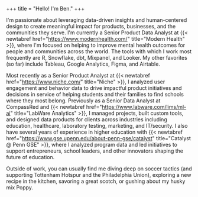 +++
title = "Hello! I'm Ben."
+++

I'm passionate about leveraging data-driven insights and human-centered design to create meaningful impact for products, businesses, and the communities they serve. I'm currently a Senior Product Data Analyst at {{< newtabref href="https://www.modernhealth.com/" title="Modern Health" >}}, where I'm focused on helping to improve mental health outcomes for people and communities across the world. The tools with which I work most frequently are R, Snowflake, dbt, Mixpanel, and Looker. My other favorites (so far) include Tableau, Google Analytics, Figma, and Airtable.

Most recently as a Senior Product Analyst at {{< newtabref href="https://www.niche.com/" title="Niche" >}}, I analyzed user engagement and behavior data to drive impactful product initiatives and decisions in service of helping students and their families to find schools where they most belong. Previously as a Senior Data Analyst at CompassRed and {{< newtabref href="https://www.labware.com/lims/ml-ai" title="LabWare Analytics" >}}, I managed projects, built custom tools, and designed data products for clients across industries including education, healthcare, laboratory testing, marketing, and IT/security. I also have several years of experience in higher education with {{< newtabref href="https://www.gse.upenn.edu/about-penn-gse/catalyst" title="Catalyst @ Penn GSE" >}}, where I analyzed program data and led initiatives to support entrepreneurs, school leaders, and other innovators shaping the future of education.

Outside of work, you can usually find me diving deep on soccer tactics (and supporting Tottenham Hotspur and the Philadelphia Union), exploring a new recipe in the kitchen, savoring a great scotch, or gushing about my husky mix Poppy.